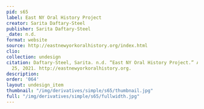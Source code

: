```yaml
---
pid: s65
label: East NY Oral History Project
creator: Sarita Daftary-Steel
publisher: Sarita Daftary-Steel
_date: n.d.
format: website
source: http://eastnewyorkoralhistory.org/index.html
clio:
collection: undesign
citation: Daftary-Steel, Sarita. n.d. “East NY Oral History Project.” Accessed August
  25, 2021. http://eastnewyorkoralhistory.org.
description:
order: '064'
layout: undesign_item
thumbnail: "/img/derivatives/simple/s65/thumbnail.jpg"
full: "/img/derivatives/simple/s65/fullwidth.jpg"
---
```

